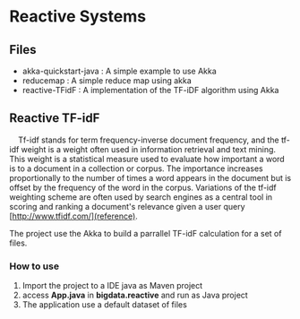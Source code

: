 # Reactive Systems

## Files

- akka-quickstart-java : A simple example to use Akka
- reducemap : A simple reduce map using akka
- reactive-TFidF : A implementation of the TF-iDF algorithm using Akka

## Reactive TF-idF

    Tf-idf stands for term frequency-inverse document frequency, and the tf-idf weight is a weight often used in information retrieval and text mining. This weight is a statistical measure used to evaluate how important a word is to a document in a collection or corpus. The importance increases proportionally to the number of times a word appears in the document but is offset by the frequency of the word in the corpus. Variations of the tf-idf weighting scheme are often used by search engines as a central tool in scoring and ranking a document's relevance given a user query [http://www.tfidf.com/](reference).

  The project use the Akka to build a parrallel TF-idF calculation for a set of files.



### How to use

1. Import the project to a IDE java as Maven project
2. access **App.java** in **bigdata.reactive** and run as Java project
3. The application use a default dataset of files
